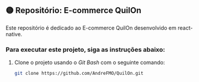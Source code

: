 
## 🟡 Repositório: E-commerce QuilOn


Este repositório é dedicado ao E-commerce QuilOn desenvolvido em react-native.


### Para executar este projeto, siga as instruções abaixo:


1. Clone o projeto usando o *Git Bash* com o seguinte comando:

    ```bash
    git clone https://github.com/AndreFMO/QuilOn.git
    ```
